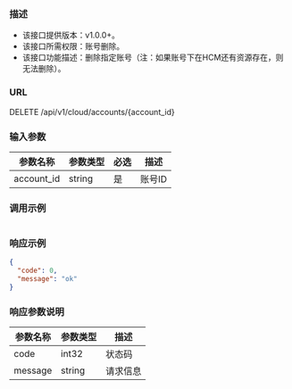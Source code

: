 ### 描述

- 该接口提供版本：v1.0.0+。
- 该接口所需权限：账号删除。
- 该接口功能描述：删除指定账号（注：如果账号下在HCM还有资源存在，则无法删除）。

### URL

DELETE /api/v1/cloud/accounts/{account_id}

### 输入参数

| 参数名称       | 参数类型   | 必选  | 描述   |
|------------|--------|-----|------|
| account_id | string | 是   | 账号ID |

### 调用示例

```json

```

### 响应示例

```json
{
  "code": 0,
  "message": "ok"
}
```

### 响应参数说明

| 参数名称    | 参数类型   | 描述   |
|---------|--------|------|
| code    | int32  | 状态码  |
| message | string | 请求信息 |
